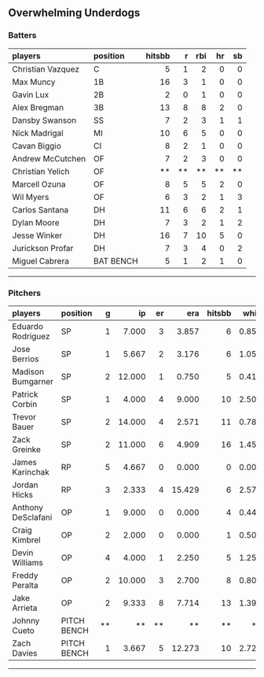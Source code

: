 ## Overwhelming Underdogs

### Batters

 
|players           |position  | hitsbb|  r| rbi| hr| sb| 
|:-----------------|:---------|------:|--:|---:|--:|--:| 
|Christian Vazquez |C         |      5|  1|   2|  0|  0| 
|Max Muncy         |1B        |     16|  3|   1|  0|  0| 
|Gavin Lux         |2B        |      2|  0|   1|  0|  0| 
|Alex Bregman      |3B        |     13|  8|   8|  2|  0| 
|Dansby Swanson    |SS        |      7|  2|   3|  1|  1| 
|Nick Madrigal     |MI        |     10|  6|   5|  0|  0| 
|Cavan Biggio      |CI        |      8|  2|   1|  0|  0| 
|Andrew McCutchen  |OF        |      7|  2|   3|  0|  0| 
|Christian Yelich  |OF        |     **| **|  **| **| **| 
|Marcell Ozuna     |OF        |      8|  5|   5|  2|  0| 
|Wil Myers         |OF        |      6|  3|   2|  1|  3| 
|Carlos Santana    |DH        |     11|  6|   6|  2|  1| 
|Dylan Moore       |DH        |      7|  3|   2|  1|  2| 
|Jesse Winker      |DH        |     16|  7|  10|  5|  0| 
|Jurickson Profar  |DH        |      7|  3|   4|  0|  2| 
|Miguel Cabrera    |BAT BENCH |      5|  1|   2|  1|  0| 


* * *

### Pitchers

 
|players            |position    |  g|     ip| er|    era| hitsbb|  whip| so|  w| sv| 
|:------------------|:-----------|--:|------:|--:|------:|------:|-----:|--:|--:|--:| 
|Eduardo Rodriguez  |SP          |  1|  7.000|  3|  3.857|      6| 0.857|  8|  1|  0| 
|Jose Berrios       |SP          |  1|  5.667|  2|  3.176|      6| 1.059|  3|  0|  0| 
|Madison Bumgarner  |SP          |  2| 12.000|  1|  0.750|      5| 0.417| 13|  2|  0| 
|Patrick Corbin     |SP          |  1|  4.000|  4|  9.000|     10| 2.500|  3|  0|  0| 
|Trevor Bauer       |SP          |  2| 14.000|  4|  2.571|     11| 0.786| 15|  1|  0| 
|Zack Greinke       |SP          |  2| 11.000|  6|  4.909|     16| 1.455| 11|  0|  0| 
|James Karinchak    |RP          |  5|  4.667|  0|  0.000|      0| 0.000| 11|  0|  1| 
|Jordan Hicks       |RP          |  3|  2.333|  4| 15.429|      6| 2.571|  3|  0|  0| 
|Anthony DeSclafani |OP          |  1|  9.000|  0|  0.000|      4| 0.444|  9|  1|  0| 
|Craig Kimbrel      |OP          |  2|  2.000|  0|  0.000|      1| 0.500|  2|  0|  0| 
|Devin Williams     |OP          |  4|  4.000|  1|  2.250|      5| 1.250|  5|  0|  0| 
|Freddy Peralta     |OP          |  2| 10.000|  3|  2.700|      8| 0.800| 14|  1|  0| 
|Jake Arrieta       |OP          |  2|  9.333|  8|  7.714|     13| 1.393| 10|  0|  0| 
|Johnny Cueto       |PITCH BENCH | **|     **| **|     **|     **|    **| **| **| **| 
|Zach Davies        |PITCH BENCH |  1|  3.667|  5| 12.273|     10| 2.727|  4|  0|  0| 


* * *


